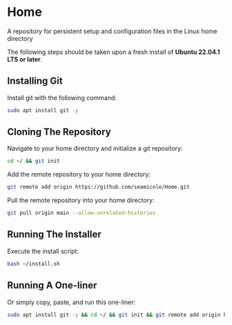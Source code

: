 # Home
A repository for persistent setup and configuration files in the Linux home directory

The following steps should be taken upon a fresh install of **Ubuntu 22.04.1 LTS or later**.

## Installing Git

Install git with the following command:

```bash
sudo apt install git -y
```

## Cloning The Repository

Navigate to your home directory and initialize a git repository:

```bash
cd ~/ && git init
```

Add the remote repository to your home directory:

```bash
git remote add origin https://github.com/seamicole/Home.git
```

Pull the remote repository into your home directory:

```bash
git pull origin main --allow-unrelated-histories
```

## Running The Installer

Execute the install script:

```bash
bash ~/install.sh
```

## Running A One-liner

Or simply copy, paste, and run this one-liner:

```bash
sudo apt install git -y && cd ~/ && git init && git remote add origin https://github.com/seamicole/Home.git && git pull origin main --allow-unrelated-histories && bash ~/install.sh
```
